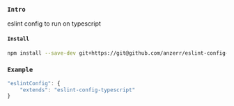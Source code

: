 
### `Intro`
eslint config to run on typescript

#### `Install`
``` bash
npm install --save-dev git+https://git@github.com/anzerr/eslint-config-typescript.git
```

### `Example`
``` javascript
"eslintConfig": {
	"extends": "eslint-config-typescript"
}
```